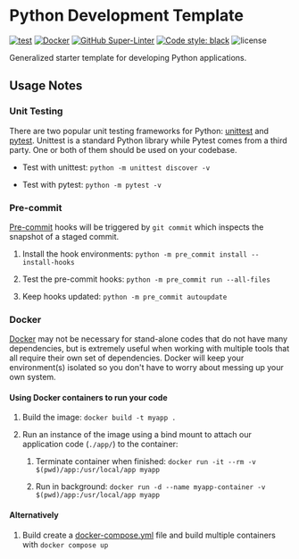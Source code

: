 # Python Development Template

[![test](https://github.com/geocoug/python-app-template/actions/workflows/test.yml/badge.svg)](https://github.com/geocoug/python-app-template/actions/workflows/test.yml)
[![Docker](https://github.com/geocoug/python-app-template/workflows/docker%20build/badge.svg)](https://github.com/geocoug/python-app-template/actions/workflows/docker-build.yml)
[![GitHub Super-Linter](https://github.com/geocoug/python-app-template/workflows/lint%20code%20base/badge.svg)](https://github.com/geocoug/python-app-template/actions/workflows/linter.yml)
[![Code style: black](https://img.shields.io/badge/code%20style-black-000000.svg)](https://github.com/psf/black)
![license](https://img.shields.io/github/license/geocoug/python-app-template)

Generalized starter template for developing Python applications.

## Usage Notes

### Unit Testing

There are two popular unit testing frameworks for Python: [unittest](https://docs.python.org/3/library/unittest.html) and [pytest](https://docs.pytest.org). Unittest is a standard Python library while Pytest comes from a third party. One or both of them should be used on your codebase.

- Test with unittest: `python -m unittest discover -v`

- Test with pytest: `python -m pytest -v`

### Pre-commit

[Pre-commit](https://pre-commit.com/) hooks will be triggered by `git commit` which inspects the snapshot of a staged commit.

1. Install the hook environments: `python -m pre_commit install --install-hooks`

1. Test the pre-commit hooks: `python -m pre_commit run --all-files`

1. Keep hooks updated: `python -m pre_commit autoupdate`

### Docker

[Docker](https://www.docker.com/) may not be necessary for stand-alone codes that do not have many dependencies, but is extremely useful when working with multiple tools that all require their own set of dependencies. Docker will keep your environment(s) isolated so you don't have to worry about messing up your own system.

#### Using Docker containers to run your code

1. Build the image: `docker build -t myapp .`

1. Run an instance of the image using a bind mount to attach our application code (`./app/`) to the container:

   1. Terminate container when finished: `docker run -it --rm -v $(pwd)/app:/usr/local/app myapp`

   1. Run in background: `docker run -d --name myapp-container -v $(pwd)/app:/usr/local/app myapp`

#### Alternatively

1. Build create a [docker-compose.yml](docker-compose.yml) file and build multiple containers with `docker compose up`
